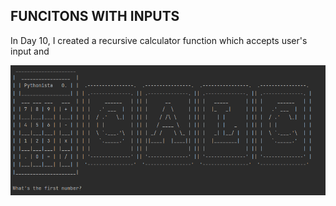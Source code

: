 ## FUNCITONS WITH INPUTS

In Day 10, I created a recursive calculator function which accepts user's input and

![img.png](img.png)
